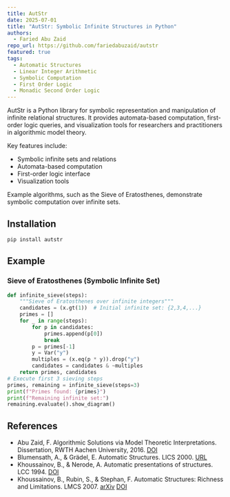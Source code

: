 ```yaml
---
title: AutStr
date: 2025-07-01
title: "AutStr: Symbolic Infinite Structures in Python"
authors:
  - Faried Abu Zaid
repo_url: https://github.com/fariedabuzaid/autstr
featured: true
tags:
  - Automatic Structures
  - Linear Integer Arithmetic
  - Symbolic Computation
  - First Order Logic
  - Monadic Second Order Logic
---
```


  AutStr is a Python library for symbolic representation and manipulation of infinite relational structures. It provides automata-based computation, first-order logic queries, and visualization tools for researchers and practitioners in algorithmic model theory.

  Key features include:
  - Symbolic infinite sets and relations
  - Automata-based computation
  - First-order logic interface
  - Visualization tools

  Example algorithms, such as the Sieve of Eratosthenes, demonstrate symbolic computation over infinite sets.

## Installation
  ```bash
  pip install autstr
  ```

## Example
  ### Sieve of Eratosthenes (Symbolic Infinite Set)
  ```python
  def infinite_sieve(steps):
      """Sieve of Eratosthenes over infinite integers"""
      candidates = (x.gt(1))  # Initial infinite set: {2,3,4,...}
      primes = []
      for _ in range(steps):
          for p in candidates:
              primes.append(p[0])
              break
          p = primes[-1]
          y = Var("y")
          multiples = (x.eq(p * y)).drop("y")
          candidates = candidates & ~multiples
      return primes, candidates
  # Execute first 3 sieving steps
  primes, remaining = infinite_sieve(steps=3)
  print(f"Primes found: {primes}")
  print(f"Remaining infinite set:")
  remaining.evaluate().show_diagram()
  ```

## References
  - Abu Zaid, F. Algorithmic Solutions via Model Theoretic Interpretations. Dissertation, RWTH Aachen University, 2016. [DOI](https://doi.org/10.18154/RWTH-2017-07663)
  - Blumensath, A., & Grädel, E. Automatic Structures. LICS 2000. [URL](https://lics.siglog.org/2000/Grdel-AutomaticStructures.html)
  - Khoussainov, B., & Nerode, A. Automatic presentations of structures. LCC 1994. [DOI](https://doi.org/10.1007/3-540-60178-3_93)
  - Khoussainov, B., Rubin, S., & Stephan, F. Automatic Structures: Richness and Limitations. LMCS 2007. [arXiv](https://arxiv.org/abs/cs/0703064) [DOI](https://doi.org/10.2168/LMCS-3%282%3A2%292007)
